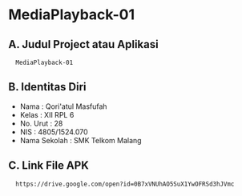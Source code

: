 # MediaPlayback-01

## A. Judul Project atau Aplikasi
      MediaPlayback-01
      
## B. Identitas Diri
   - Nama          : Qori'atul Masfufah
   - Kelas         : XII RPL 6
   - No. Urut      : 28
   - NIS           : 4805/1524.070
   - Nama Sekolah  : SMK Telkom Malang

## C. Link File APK
      https://drive.google.com/open?id=0B7xVNUhAO5SuX1YwOFRSd3hJVmc
      
      
